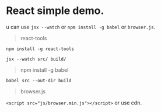# React simple demo.

u can use `jsx --watch` or `npm install -g babel` or `browser.js`.

>react-tools

`npm install -g react-tools`

`jsx --watch src/ build/`

>npm install -g babel

`babel src --out-dir build`

>browser.js

`<script src="js/browser.min.js"></script>` or use cdn.
